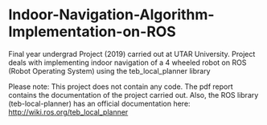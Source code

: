 # Indoor-Navigation-Algorithm-Implementation-on-ROS
Final year undergrad Project (2019) carried out at UTAR University. Project deals with implementing indoor navigation of a 4 wheeled robot on ROS (Robot Operating System) using the teb_local_planner library

Please note: This project does not contain any code. The pdf report contains the documentation of the project carried out. Also, the ROS library (teb-local-planner) has an official documentation here: http://wiki.ros.org/teb_local_planner
